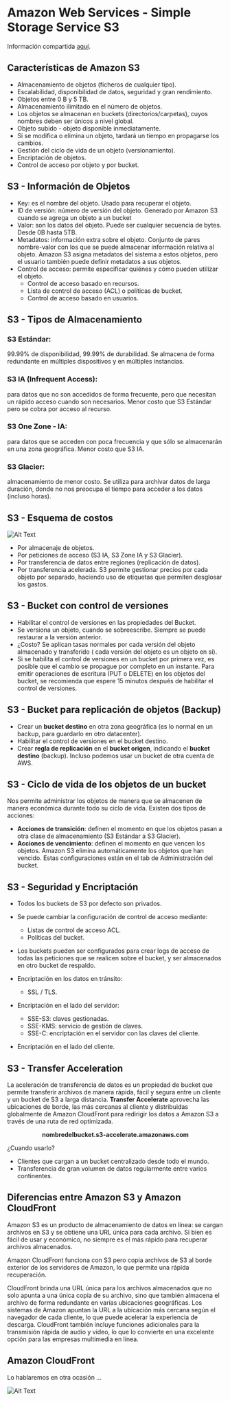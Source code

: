 # Amazon Web Services - Simple Storage Service S3

Información compartida [aquí](https://docs.google.com/presentation/d/1ae207ZkDVAuJWqOLAw0KsAo8rn-CM-mHwP4BtZuRuRE/edit?usp=sharing "aquí").

## Características de Amazon S3
- Almacenamiento de objetos (ficheros de cualquier tipo).
- Escalabilidad, disponibilidad de datos, seguridad y gran rendimiento.
- Objetos entre 0 B y 5 TB.
- Almacenamiento ilimitado en el número de objetos.
- Los objetos se almacenan en buckets (directorios/carpetas), cuyos nombres deben ser únicos a nivel global.
- Objeto subido - objeto disponible inmediatamente.
- Si se modifica o elimina un objeto, tardará un tiempo en propagarse los cambios.
- Gestión del ciclo de vida de un objeto (versionamiento).
- Encriptación de objetos.
- Control de acceso por objeto y por bucket.

## S3 - Información de Objetos
- Key: es el nombre del objeto. Usado para recuperar el objeto.
- ID de versión: número de versión del objeto. Generado por Amazon S3 cuando se agrega un objeto a un bucket
- Valor: son los datos del objeto. Puede ser cualquier secuencia de bytes. Desde 0B hasta 5TB.
- Metadatos: información extra sobre el objeto. Conjunto de pares nombre-valor con los que se puede almacenar información relativa al objeto. Amazon S3 asigna metadatos del sistema a estos objetos, pero el usuario también puede definir metadatos a sus objetos.
- Control de acceso: permite especificar quiénes y cómo  pueden utilizar el objeto.
  - Control de acceso basado en recursos.
  - Lista de control de acceso (ACL) o políticas de bucket.
  - Control de acceso basado en usuarios.

## S3 - Tipos de Almacenamiento

### S3 Estándar: 
  99.99% de disponibilidad, 99.99% de durabilidad. Se almacena de forma redundante en múltiples dispositivos y en múltiples instancias.
### S3 IA (Infrequent Access): 
  para datos que no son accedidos de forma frecuente, pero que necesitan un rápido acceso cuando son necesarios. Menor costo que S3 Estándar pero se cobra por acceso al recurso.
### S3 One Zone - IA:
  para datos que se acceden con poca frecuencia y que sólo se almacenarán en una zona geográfica. Menor costo que S3 IA.
### S3 Glacier:
  almacenamiento de menor costo. Se utiliza para archivar datos de larga duración, donde no nos preocupa el tiempo para acceder a los datos (incluso horas).

## S3 - Esquema de costos
![Alt Text](https://raw.githubusercontent.com/karpalypy/tech-share/main/aws-s3/billing-meme.jpg)

- Por almacenaje de objetos.
- Por peticiones de acceso (S3 IA, S3 Zone IA y S3 Glacier).
- Por transferencia de datos entre regiones (replicación de datos).
- Por transferencia acelerada.
S3 permite gestionar precios por cada objeto por separado, haciendo uso de etiquetas que permiten desglosar los gastos.

## S3 - Bucket con control de versiones
- Habilitar el control de versiones en las propiedades del Bucket.
- Se versiona un objeto, cuando se sobreescribe. Siempre se puede restaurar a la versión anterior.
- ¿Costo? Se aplican tasas normales por cada versión del objeto almacenado y transferido ( cada versión del objeto es un objeto en sí).
- Si se habilita el control de versiones en un bucket por primera vez, es posible que el cambio se propague por completo en un instante. Para emitir operaciones de escritura (PUT o DELETE) en los objetos del bucket, se recomienda que espere 15 minutos después de habilitar el control de versiones.

## S3 - Bucket para replicación de objetos (Backup)
- Crear un **bucket destino** en otra zona geográfica (es lo normal en un backup, para guardarlo en otro datacenter).
- Habilitar el control de versiones en el bucket destino.
- Crear **regla de replicación** en el **bucket origen**, indicando el **bucket destino** (backup). Incluso podemos usar un bucket de otra cuenta de AWS.

## S3 - Ciclo de vida de los objetos de un bucket
Nos permite administrar los objetos de manera que se almacenen de manera económica durante todo su ciclo de vida.
Existen dos tipos de acciones: 
- **Acciones de transición**: definen el momento en que los objetos pasan a otra clase de almacenamiento (S3 Estándar a S3 Glacier).
- **Acciones de vencimiento**: definen el momento en que vencen los objetos. Amazon S3 elimina automáticamente los objetos que han vencido.
Estas configuraciones están en el tab de Administración del bucket.

## S3 - Seguridad y Encriptación

- Todos los buckets de S3 por defecto son privados.
- Se puede cambiar la configuración de control de acceso mediante:
  - Listas de control de acceso ACL.
  - Políticas del bucket.
- Los buckets pueden ser configurados para crear logs de acceso de todas las peticiones que se realicen sobre el bucket, y ser almacenados en otro bucket de respaldo.

- Encriptación en los datos en tránsito:
  - SSL / TLS.
- Encriptación en el lado del servidor:
  - SSE-S3: claves gestionadas.
  - SSE-KMS: servicio de gestión de claves.
  - SSE-C: encriptación en el servidor con las claves del cliente.
- Encriptación en el lado del cliente.

## S3 - Transfer Acceleration
La aceleración de transferencia de datos es un propiedad de bucket que permite transferir archivos de manera rápida, fácil y segura entre un cliente y un bucket de S3 a larga distancia.
**Transfer Accelerate** aprovecha las ubicaciones de borde, las más cercanas al cliente y distribuidas globalmente de Amazon CloudFront para redirigir los datos a Amazon S3 a través de una ruta de red optimizada.

<p align="center"><b>
nombredelbucket.s3-accelerate.amazonaws.com</p></b>
<p style='text-align: center;'>

¿Cuando usarlo? 
- Clientes que cargan a un bucket centralizado desde todo el mundo.
- Transferencia de gran volumen de datos regularmente entre varios continentes.

## Diferencias entre Amazon S3 y Amazon CloudFront
Amazon S3 es un producto de almacenamiento de datos en línea: se cargan archivos en S3 y se obtiene una URL única para cada archivo. Si bien es fácil de usar y económico, no siempre es el más rápido para recuperar archivos almacenados.

Amazon CloudFront funciona con S3 pero copia archivos de S3 al borde exterior de los servidores de Amazon, lo que permite una rápida recuperación.

CloudFront brinda una URL única para los archivos almacenados que no solo apunta a una única copia de su archivo, sino que también almacena el archivo de forma redundante en varias ubicaciones geográficas. Los sistemas de Amazon apuntan la URL a la ubicación más cercana según el navegador de cada cliente, lo que puede acelerar la experiencia de descarga. CloudFront también incluye funciones adicionales para la transmisión rápida de audio y video, lo que lo convierte en una excelente opción para las empresas multimedia en línea.

## Amazon CloudFront
Lo hablaremos en otra ocasión …

![Alt Text](https://media4.giphy.com/media/ui1hpJSyBDWlG/giphy.gif)



